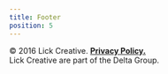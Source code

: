 ```yaml
---
title: Footer
position: 5
---
```


<footer class="footer u-text-center u-text-fade " markdown="1">
&copy; 2016 Lick Creative. <a href="http://thedeltagroup.co.uk/website-privacy-statement/"><strong>Privacy Policy.</strong></a>
<br>Lick Creative are part of the Delta Group.
</footer>
